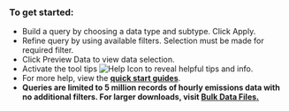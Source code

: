 ### To get started:

- Build a query by choosing a data type and subtype. Click Apply.
- Refine query by using available filters. Selection must be made for required filter.
- Click Preview Data to view data selection.
- Activate the tool tips ![Help Icon](https://api.epa.gov/easey/content-mgmt/images/epa-help.svg) to reveal helpful tips and info.
- For more help, view the **[quick start guides](https://api.epa.gov/easey/content-mgmt/campd/documents/CustomDataDownload-QuickStartGuide.pdf "Link")**.
- **Queries are limited to 5 million records of hourly emissions data with no additional filters. For larger downloads, visit **[Bulk Data Files.](https://campd.epa.gov/data/bulk-data-files "Link")****

